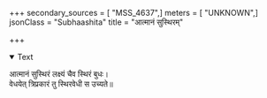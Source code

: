 +++
secondary_sources = [ "MSS_4637",]
meters = [ "UNKNOWN",]
jsonClass = "Subhaashita"
title = "आत्मानं सुस्थिरम्"

+++

<details open><summary>Text</summary>

आत्मानं सुस्थिरं लक्ष्यं चैव स्थिरं बुधः।  
वेधयेत् त्रिप्रकारं तु स्थिरवेधी स उच्यते॥
</details>
